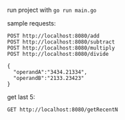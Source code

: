 
run project with `go run main.go`

sample requests:

```
POST http://localhost:8080/add
POST http://localhost:8080/subtract
POST http://localhost:8080/multiply
POST http://localhost:8080/divide

{
  "operandA":"3434.21334",
  "operandB":"2133.23423"
}
```

get last 5:

```
GET http://localhost:8080/getRecentN
```